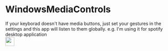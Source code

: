 # WindowsMediaControls
If your keyborad doesn't have media buttons, just set your gestures in the settings and this app will listen to them globally.
e.g. I'm using it for spotify desktop application  
<img src="https://camo.githubusercontent.com/..." data-canonical-src="https://cdn.frankerfacez.com/emoticon/128194/4" width="28" height="28" />
